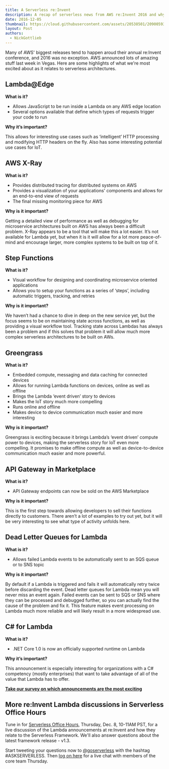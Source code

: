 ```yaml
---
title: A Serverless re:Invent
description: A recap of serverless news from AWS re:Invent 2016 and why it matters.
date: 2016-12-05
thumbnail: https://cloud.githubusercontent.com/assets/20538501/20900593/78e98710-baf4-11e6-9409-e05a55a70602.jpg
layout: Post
authors:
  - NickGottlieb
---
```


Many of AWS' biggest releases tend to happen aroud their annual re:Invent conference, and 2016 was no exception. AWS announced lots of amazing stuff last week in Vegas. Here are some highlights of what we're most excited about as it relates to serverless architectures.

## Lambda@Edge
**What is it?**
- Allows JavaScript to be run inside a Lambda on any AWS edge location
- Several options available that define which types of requests trigger your code to run

**Why it’s important?**

This allows for interesting use cases such as ‘intelligent’ HTTP processing and modifying HTTP headers on the fly. Also has some interesting potential use cases for IoT. 

## AWS X-Ray
**What is it?**
- Provides distributed tracing for distributed systems on AWS
- Provides a visualization of your applications' components and allows for an end-to-end view of requests 
- The final missing monitoring piece for AWS

**Why is it important?**

Getting a detailed view of performance as well as debugging for microservice architectures built on AWS has always been a difficult problem. X-Ray appears to be a tool that will make this a lot easier. It’s not available for Lambda yet, but when it is it will allow for a lot more peace-of-mind and encourage larger, more complex systems to be built on top of it. 

## Step Functions
**What is it?**
- Visual workflow for designing and coordinating microservice oriented applications 
- Allows you to setup your functions as a series of ‘steps’, including automatic triggers, tracking, and retries

**Why is it important?**

We haven’t had a chance to dive in deep on the new service yet, but the focus seems to be on maintaining state across functions, as well as providing a visual workflow tool. Tracking state across Lambdas has always been a problem and if this solves that problem it will allow much more complex serverless architectures to be built on AWs. 

## Greengrass
**What is it?**
- Embedded compute, messaging and data caching for connected devices
- Allows for running Lambda functions on devices, online as well as offline 
- Brings the Lambda ‘event driven’ story to devices
- Makes the IoT story much more compelling 
- Runs online and offline
- Makes device to device communication much easier and more interesting

**Why is it important?**

Greengrass is exciting because it brings Lambda’s ‘event driven’ compute power to devices, making the serverless story for IoT even more compelling. It promises to make offline compute as well as device-to-device communication much easier and more powerful.

## API Gateway in Marketplace
**What is it?**
- API Gateway endpoints can now be sold on the AWS Marketplace

**Why is it important?**

This is the first step towards allowing developers to sell their functions directly to customers. There aren’t a lot of examples to try out yet, but it will be very interesting to see what type of activity unfolds here. 

## Dead Letter Queues for Lambda
**What is it?**
 - Allows failed Lambda events to be automatically sent to an SQS queue or to SNS topic

**Why is it important?**

By default if a Lambda is triggered and fails it will automatically retry twice before discarding the event. Dead letter queues for Lambda mean you will never miss an event again. Failed events can be sent to SQS or SNS where they can be processed and debugged further, so you can actually find the cause of the problem and fix it. This feature makes event processing on Lambda much more reliable and will likely result in a more widespread use. 

## C# for Lambda
**What is it?**
- .NET Core 1.0 is now an officially supported runtime on Lambda

**Why it’s important?**

This announcement is especially interesting for organizations with a C# competency (mostly enterprises) that want to take advantage of all of the value that Lambda has to offer.


<a href="https://docs.google.com/forms/d/e/1FAIpQLSc9-7zPxecAFMNLghatahtTPVpIH19Aypv6tPWxH9sxuyjcug/viewform" target="_new"><strong>Take our survey on which announcements are the most exciting</strong><a/>


## More re:Invent Lambda discussions in Serverless Office Hours  
Tune in for <a href="https://www.youtube.com/watch?v=IoW_IcvRTGM" target="_new">Serverless Office Hours</a>, Thursday, Dec. 8, 10-11AM PST, for a live discussion of the Lambda announcements at re:Invent and how they relate to the Serverless Framework. We'll also answer questions about the latest framework release - v1.3.

Start tweeting your questions now to <a href="https://twitter.com/goserverless" target="_new">@goserverless</a> with the hashtag #ASKSERVERLESS. Then <a href="https://www.youtube.com/watch?v=IoW_IcvRTGM" target="_new">log on here</a> for a live chat with members of the core team Thursday.
